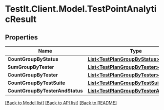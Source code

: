 # TestIt.Client.Model.TestPointAnalyticResult

## Properties

Name | Type | Description | Notes
------------ | ------------- | ------------- | -------------
**CountGroupByStatus** | [**List&lt;TestPlanGroupByStatus&gt;**](TestPlanGroupByStatus.md) |  | [optional] 
**SumGroupByTester** | [**List&lt;TestPlanGroupByTester&gt;**](TestPlanGroupByTester.md) |  | [optional] 
**CountGroupByTester** | [**List&lt;TestPlanGroupByTester&gt;**](TestPlanGroupByTester.md) |  | [optional] 
**CountGroupByTestSuite** | [**List&lt;TestPlanGroupByTestSuite&gt;**](TestPlanGroupByTestSuite.md) |  | [optional] 
**CountGroupByTesterAndStatus** | [**List&lt;TestPlanGroupByTesterAndStatus&gt;**](TestPlanGroupByTesterAndStatus.md) |  | [optional] 

[[Back to Model list]](../README.md#documentation-for-models) [[Back to API list]](../README.md#documentation-for-api-endpoints) [[Back to README]](../README.md)


